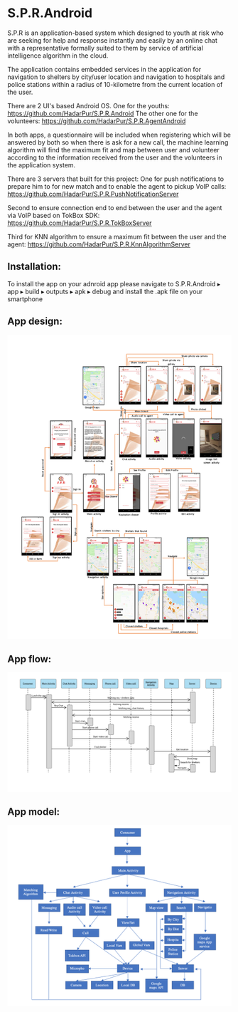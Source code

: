 # S.P.R.Android

S.P.R is an application-based system which designed to youth at risk who are seeking for help and response instantly and easily by an online chat with a representative formally suited to them by service of artificial intelligence algorithm in the cloud. 

The application contains embedded services in the application for navigation to shelters by city/user location and navigation to hospitals and police stations within a radius of 10-kilometre from the current location of the user.

There are 2 UI's based Android OS.
One for the youths: https://github.com/HadarPur/S.P.R.Android
The other one for the volunteers: https://github.com/HadarPur/S.P.R.AgentAndroid

In both apps, a questionnaire will be included when registering which will be answered by both so when there is ask for a new call, the machine learning algorithm will find the maximum fit and map between user and volunteer according to the information received from the user and the volunteers in the application system. 

There are 3 servers that built for this project:
One for push notifications to prepare him to for new match and to enable the agent to pickup VoIP calls: https://github.com/HadarPur/S.P.R.PushNotificationServer

Second to ensure connection end to end between the user and the agent via VoIP based on TokBox SDK: https://github.com/HadarPur/S.P.R.TokBoxServer

Third for KNN algorithm to ensure a maximum fit between the user and the agent: https://github.com/HadarPur/S.P.R.KnnAlgorithmServer

## Installation:

To install the app on your adnroid app please navigate to S.P.R.Android⁩ ▸ ⁨app⁩ ▸ ⁨build⁩ ▸ ⁨outputs⁩ ▸ ⁨apk⁩ ▸ ⁨debug⁩ and install the .apk file on your smartphone

## App design:

<img src="https://github.com/HadarPur/S.P.R.Android/blob/master/consumerApp.png" />

## App flow:

<img src="https://github.com/HadarPur/S.P.R.Android/blob/master/consumerFlow.png" />

## App model:

<img src="https://github.com/HadarPur/S.P.R.Android/blob/master/consumerModelApp.png" />
